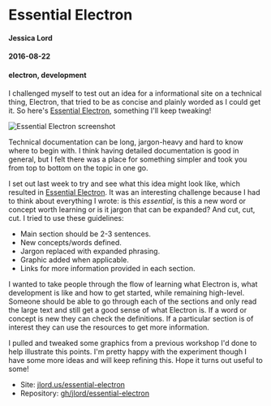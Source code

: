 # Essential Electron
#### Jessica Lord
#### 2016-08-22
#### electron, development

I challenged myself to test out an idea for a informational site on a technical thing, Electron, that tried to be as concise and plainly worded as I could get it. So here's [Essential Electron](http://jlord.us/essential-electron), something I'll keep tweaking!

![Essential Electron screenshot](https://cloud.githubusercontent.com/assets/1305617/17867404/3e699c20-685f-11e6-9303-c98862a0540a.png)

Technical documentation can be long, jargon-heavy and hard to know where to begin with. I think having detailed documentation is good in general, but I felt there was a place for something simpler and took you from top to bottom on the topic in one go.

I set out last week to try and see what this idea might look like, which resulted in [Essential Electron](http://jlord.us/essential-electron). It was an interesting challenge because I had to think about everything I wrote: is this _essential_, is this a new word or concept worth learning or is it jargon that can be expanded? And cut, cut, cut. I tried to use these guidelines:

- Main section should be 2-3 sentences.
- New concepts/words defined.
- Jargon replaced with expanded phrasing.
- Graphic added when applicable.
- Links for more information provided in each section.

I wanted to take people through the flow of learning what Electron is, what development is like and how to get started, while remaining high-level. Someone should be able to go through each of the sections and only read the large text and still get a good sense of what Electron is. If a word or concept is new they can check the definitions. If a particular section is of interest they can use the resources to get more information.

I pulled and tweaked some graphics from a previous workshop I'd done to help illustrate this points. I'm pretty happy with the experiment though I have some more ideas and will keep refining this. Hope it turns out useful to some!

- Site: [jlord.us/essential-electron](http://jlord.us/essential-electron)
- Repository: [gh/jlord/essential-electron](https://github.com/jlord/essential-electron)
